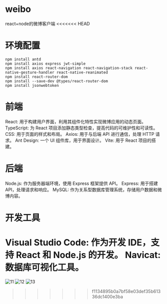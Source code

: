 # weibo
react+node的微博客户端
<<<<<<< HEAD
# 环境配置

```
npm install antd
npm install axios express jwt-simple
npm install axios react-navigation react-navigation-stack react-native-gesture-handler react-native-reanimated
npm install react-router-dom
npm install --save-dev @types/react-router-dom
npm install jsonwebtoken
```

# 前端
React: 用于构建用户界面，利用其组件化特性实现微博应用的动态页面。
TypeScript: 为 React 项目添加静态类型检查，提高代码的可维护性和可读性。
CSS: 用于页面的样式和布局。
Axios: 用于与后端 API 进行通信，处理 HTTP 请求。
Ant Design: 一个 UI 组件库，用于界面设计。
Vite: 用于 React 项目的搭建。

# 后端
Node.js: 作为服务器端环境，使用 Express 框架提供 API。
Express: 用于搭建 API，处理请求和响应。
MySQL: 作为关系型数据库管理系统，存储用户数据和微博内容。

# 开发工具
Visual Studio Code: 作为开发 IDE，支持 React 和 Node.js 的开发。
Navicat: 数据库可视化工具。
=======

![11](https://github.com/user-attachments/assets/d8d3dfca-488b-4e1c-9242-5de430167c20)
![12](https://github.com/user-attachments/assets/7c0067ed-a567-4ed3-856d-2a18f5d6c249)
![13](https://github.com/user-attachments/assets/d0ce9ec9-5ed0-4db7-b840-b3608325d68a)

>>>>>>> f1134895b0a7bf58e03def35b61336dc1400e3ba
